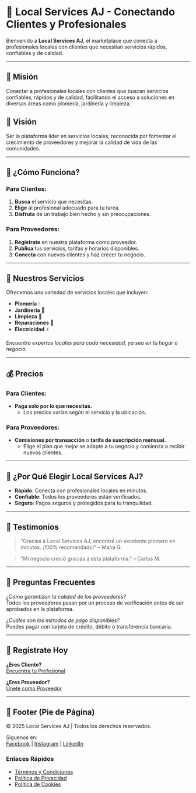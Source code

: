 # 🚀 Local Services AJ - Conectando Clientes y Profesionales

Bienvenido a **Local Services AJ**, el marketplace que conecta a profesionales locales con clientes que necesitan servicios rápidos, confiables y de calidad.

---

## 🌱 **Misión**

Conectar a profesionales locales con clientes que buscan servicios confiables, rápidos y de calidad, facilitando el acceso a soluciones en diversas áreas como plomería, jardinería y limpieza.

## 🌟 **Visión**

Ser la plataforma líder en servicios locales, reconocida por fomentar el crecimiento de proveedores y mejorar la calidad de vida de las comunidades.

---


## 🚀 ¿Cómo Funciona?

### Para Clientes:
1. **Busca** el servicio que necesitas.  
2. **Elige** al profesional adecuado para tu tarea.  
3. **Disfruta** de un trabajo bien hecho y sin preocupaciones.

### Para Proveedores:
1. **Regístrate** en nuestra plataforma como proveedor.  
2. **Publica** tus servicios, tarifas y horarios disponibles.  
3. **Conecta** con nuevos clientes y haz crecer tu negocio.

---

## 🔧 Nuestros Servicios

Ofrecemos una variedad de servicios locales que incluyen:

- **Plomería** 💧  
- **Jardinería** 🌿  
- **Limpieza** 🧹  
- **Reparaciones** 🔧  
- **Electricidad** ⚡  

_Encuentra expertos locales para cada necesidad, ya sea en tu hogar o negocio._

---

## 💰 Precios

### Para Clientes:
- **Paga solo por lo que necesitas.**
  - Los precios varían según el servicio y la ubicación.

### Para Proveedores:
- **Comisiones por transacción** o **tarifa de suscripción mensual.**
  - Elige el plan que mejor se adapte a tu negocio y comienza a recibir nuevos clientes.

---

## 🤔 ¿Por Qué Elegir Local Services AJ?

- **Rápido**: Conecta con profesionales locales en minutos.  
- **Confiable**: Todos los proveedores están verificados.  
- **Seguro**: Pagos seguros y protegidos para tu tranquilidad.


---


## 🌟 Testimonios

> "Gracias a Local Services AJ, encontré un excelente plomero en minutos. ¡100% recomendado!" – María G.

> "Mi negocio creció gracias a esta plataforma." – Carlos M.

---

## 📖 Preguntas Frecuentes

*¿Cómo garantizan la calidad de los proveedores?*  
Todos los proveedores pasan por un proceso de verificación antes de ser aprobados en la plataforma.

*¿Cuáles son los métodos de pago disponibles?*  
Puedes pagar con tarjeta de crédito, débito o transferencia bancaria.

---

## 📲 Regístrate Hoy

**¿Eres Cliente?**  
[Encuentra tu Profesional](#)

**¿Eres Proveedor?**  
[Únete como Proveedor](#)

---

## 📍 Footer (Pie de Página)

&copy; 2025 Local Services AJ | Todos los derechos reservados.

Síguenos en:  
[Facebook](#) | [Instagram](#) | [LinkedIn](#)



### Enlaces Rápidos
- [Términos y Condiciones](#)  
- [Política de Privacidad](#)  
- [Política de Cookies](#)


